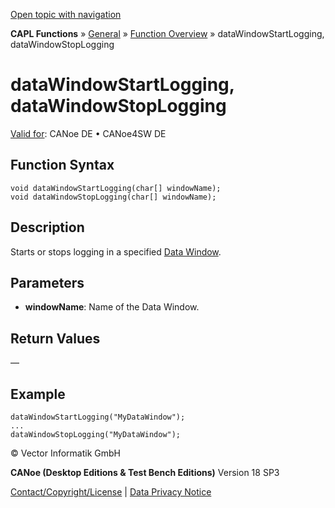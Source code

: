 [Open topic with navigation](../../../../../CANoeDEFamily.htm#Topics/CAPLFunctions/Other/Functions/CAPLfunctionDataWindowStartStopLogging.md)

**CAPL Functions** » [General](../CAPLGeneralStartPage.md) » [Function Overview](../CAPLfunctionsGeneralOverview.md) » dataWindowStartLogging, dataWindowStopLogging

# dataWindowStartLogging, dataWindowStopLogging

[Valid for](../../../Shared/FeatureAvailability.md): CANoe DE • CANoe4SW DE

## Function Syntax

```plaintext
void dataWindowStartLogging(char[] windowName);
void dataWindowStopLogging(char[] windowName);
```

## Description

Starts or stops logging in a specified [Data Window](../../../CANoeCANalyzer/Windows/Data/DataWindow.md).

## Parameters

- **windowName**: Name of the Data Window.

## Return Values

—

## Example

```plaintext
dataWindowStartLogging("MyDataWindow");
...
dataWindowStopLogging("MyDataWindow");
```

© Vector Informatik GmbH

**CANoe (Desktop Editions & Test Bench Editions)** Version 18 SP3

[Contact/Copyright/License](../../../Shared/ContactCopyrightLicense.md) | [Data Privacy Notice](https://www.vector.com/int/en/company/get-info/privacy-policy/)
